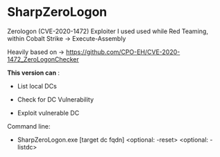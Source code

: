 # SharpZeroLogon

Zerologon (CVE-2020-1472) Exploiter I used used while Red Teaming, within Cobalt Strike -> Execute-Assembly

Heavily based on -> https://github.com/CPO-EH/CVE-2020-1472_ZeroLogonChecker

<b>This version can</b> :

- List local DCs

- Check for DC Vulnerability

- Exploit vulnerable DC


Command line:

- SharpZeroLogon.exe [target dc fqdn] <optional: -reset> <optional: -listdc>
